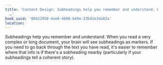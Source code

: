 ```yaml
---
title: 'Content Design: Subheadings help you remember and understand. When you read
  …'
book_uuid: '00422958-4ae8-4600-b49e-23b42e3da02a'
location: 
---
```


Subheadings help you remember and understand. When you read a very complex
or long document, your brain will see subheadings as markers. If you need
to go back through the text you have read, it's easier to remember where
that info is if there's a subheading nearby (particularly if your
subheadings tell a coherent story).